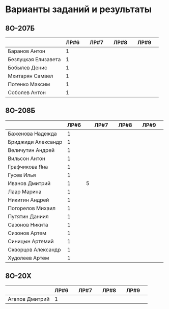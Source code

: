 # Варианты заданий и результаты

## 8О-207Б
|                     | ЛР#6 |   | ЛР#7 |   | ЛР#8 |   | ЛР#9 |   |
|---------------------|------|---|------|---|------|---|------|---|
| Баранов Антон       | 1    |   |      |   |      |   |      |   |
| Безлуцкая Елизавета | 1    |   |      |   |      |   |      |   |
| Бобылев Денис       | 1    |   |      |   |      |   |      |   |
| Мхитарян Самвел     | 1    |   |      |   |      |   |      |   |
| Потенко Максим      | 1    |   |      |   |      |   |      |   |
| Соболев Антон       | 1    |   |      |   |      |   |      |   |

## 8О-208Б
|                     | ЛР#6 |   | ЛР#7 |   | ЛР#8 |   | ЛР#9 |   |
|---------------------|------|---|------|---|------|---|------|---|
| Баженова Надежда    | 1    |   |      |   |      |   |      |   |
| Бриджиди Александр  | 1    |   |      |   |      |   |      |   |
| Величутин Андрей    | 1    |   |      |   |      |   |      |   |
| Вильсон Антон       | 1    |   |      |   |      |   |      |   |
| Графчикова Яна      | 1    |   |      |   |      |   |      |   |
| Гусев Илья          | 1    |   |      |   |      |   |      |   |
| Иванов Дмитрий      | 1    | 5 |      |   |      |   |      |   |
| Лаар Марина         | 1    |   |      |   |      |   |      |   |
| Никитин Андрей      | 1    |   |      |   |      |   |      |   |
| Погорелов Михаил    | 1    |   |      |   |      |   |      |   |
| Путятин Даниил      | 1    |   |      |   |      |   |      |   |
| Сазонов Никита      | 1    |   |      |   |      |   |      |   |
| Сизонов Артем       | 1    |   |      |   |      |   |      |   |
| Синицын Артемий     | 1    |   |      |   |      |   |      |   |
| Скворцов Александр  | 1    |   |      |   |      |   |      |   |
| Худолеев Артем      | 1    |   |      |   |      |   |      |   |

## 8О-20X
|                     | ЛР#6 |   | ЛР#7 |   | ЛР#8 |   | ЛР#9 |   |
|---------------------|------|---|------|---|------|---|------|---|
| Агапов Дмитрий      | 1    |   |      |   |      |   |      |   |
